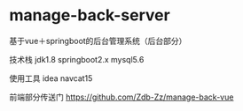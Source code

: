 # manage-back-server
基于vue＋springboot的后台管理系统（后台部分）

技术栈
jdk1.8
springboot2.x
mysql5.6

使用工具
idea
navcat15

前端部分传送门
https://github.com/Zdb-Zz/manage-back-vue
